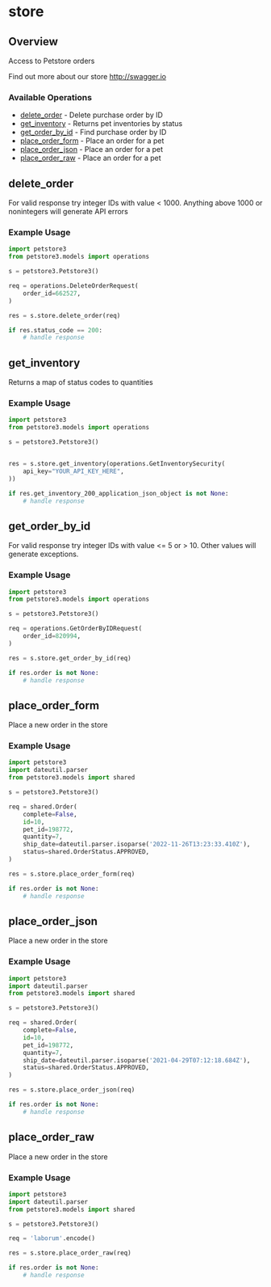 # store

## Overview

Access to Petstore orders

Find out more about our store
<http://swagger.io>
### Available Operations

* [delete_order](#delete_order) - Delete purchase order by ID
* [get_inventory](#get_inventory) - Returns pet inventories by status
* [get_order_by_id](#get_order_by_id) - Find purchase order by ID
* [place_order_form](#place_order_form) - Place an order for a pet
* [place_order_json](#place_order_json) - Place an order for a pet
* [place_order_raw](#place_order_raw) - Place an order for a pet

## delete_order

For valid response try integer IDs with value < 1000. Anything above 1000 or nonintegers will generate API errors

### Example Usage

```python
import petstore3
from petstore3.models import operations

s = petstore3.Petstore3()

req = operations.DeleteOrderRequest(
    order_id=662527,
)

res = s.store.delete_order(req)

if res.status_code == 200:
    # handle response
```

## get_inventory

Returns a map of status codes to quantities

### Example Usage

```python
import petstore3
from petstore3.models import operations

s = petstore3.Petstore3()


res = s.store.get_inventory(operations.GetInventorySecurity(
    api_key="YOUR_API_KEY_HERE",
))

if res.get_inventory_200_application_json_object is not None:
    # handle response
```

## get_order_by_id

For valid response try integer IDs with value <= 5 or > 10. Other values will generate exceptions.

### Example Usage

```python
import petstore3
from petstore3.models import operations

s = petstore3.Petstore3()

req = operations.GetOrderByIDRequest(
    order_id=820994,
)

res = s.store.get_order_by_id(req)

if res.order is not None:
    # handle response
```

## place_order_form

Place a new order in the store

### Example Usage

```python
import petstore3
import dateutil.parser
from petstore3.models import shared

s = petstore3.Petstore3()

req = shared.Order(
    complete=False,
    id=10,
    pet_id=198772,
    quantity=7,
    ship_date=dateutil.parser.isoparse('2022-11-26T13:23:33.410Z'),
    status=shared.OrderStatus.APPROVED,
)

res = s.store.place_order_form(req)

if res.order is not None:
    # handle response
```

## place_order_json

Place a new order in the store

### Example Usage

```python
import petstore3
import dateutil.parser
from petstore3.models import shared

s = petstore3.Petstore3()

req = shared.Order(
    complete=False,
    id=10,
    pet_id=198772,
    quantity=7,
    ship_date=dateutil.parser.isoparse('2021-04-29T07:12:18.684Z'),
    status=shared.OrderStatus.APPROVED,
)

res = s.store.place_order_json(req)

if res.order is not None:
    # handle response
```

## place_order_raw

Place a new order in the store

### Example Usage

```python
import petstore3
import dateutil.parser
from petstore3.models import shared

s = petstore3.Petstore3()

req = 'laborum'.encode()

res = s.store.place_order_raw(req)

if res.order is not None:
    # handle response
```
